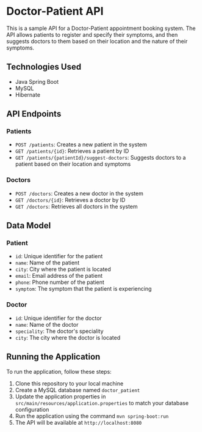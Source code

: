 # Doctor-Patient API

This is a sample API for a Doctor-Patient appointment booking system. The API allows patients to register and specify their symptoms, and then suggests doctors to them based on their location and the nature of their symptoms.

## Technologies Used

- Java Spring Boot
- MySQL
- Hibernate

## API Endpoints

### Patients

- `POST /patients`: Creates a new patient in the system
- `GET /patients/{id}`: Retrieves a patient by ID
- `GET /patients/{patientId}/suggest-doctors`: Suggests doctors to a patient based on their location and symptoms

### Doctors

- `POST /doctors`: Creates a new doctor in the system
- `GET /doctors/{id}`: Retrieves a doctor by ID
- `GET /doctors`: Retrieves all doctors in the system

## Data Model

### Patient

- `id`: Unique identifier for the patient
- `name`: Name of the patient
- `city`: City where the patient is located
- `email`: Email address of the patient
- `phone`: Phone number of the patient
- `symptom`: The symptom that the patient is experiencing

### Doctor

- `id`: Unique identifier for the doctor
- `name`: Name of the doctor
- `speciality`: The doctor's speciality
- `city`: The city where the doctor is located

## Running the Application

To run the application, follow these steps:

1. Clone this repository to your local machine
2. Create a MySQL database named `doctor_patient`
3. Update the application properties in `src/main/resources/application.properties` to match your database configuration
4. Run the application using the command `mvn spring-boot:run`
5. The API will be available at `http://localhost:8080`
